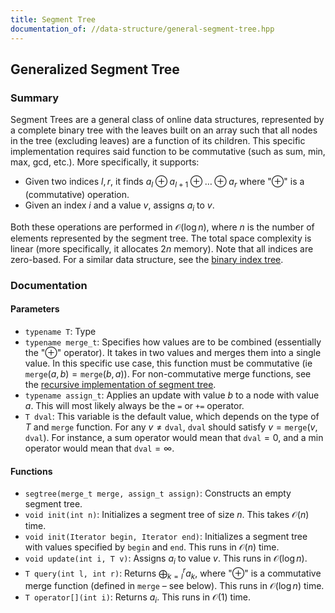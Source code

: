 ```yaml
---
title: Segment Tree
documentation_of: //data-structure/general-segment-tree.hpp
---
```


## Generalized Segment Tree

### Summary

Segment Trees are a general class of online data structures, represented by a complete binary tree with the leaves built on an array such that all nodes in the tree (excluding leaves) are a function of its children. This specific implementation requires said function to be commutative (such as sum, min, max, gcd, etc.). More specifically, it supports:
- Given two indices $l, r$, it finds $a_l \oplus a_{l + 1} \oplus \dots \oplus a_r$ where "$\oplus$" is a (commutative) operation.
- Given an index $i$ and a value $v$, assigns $a_i$ to $v$. 

Both these operations are performed in $\mathcal{O}(\log n)$, where $n$ is the number of elements represented by the segment tree. The total space complexity is linear (more specifically, it allocates $2n$ memory). Note that all indices are zero-based. For a similar data structure, see the [binary index tree](https://dutinmeow.github.io/library/data-structure/binary-index-tree.hpp). 

### Documentation

#### Parameters

- `typename T`: Type
- `typename merge_t`: Specifies how values are to be combined (essentially the "$\oplus$" operator). It takes in two values and merges them into a single value. In this specific use case, this function must be commutative (ie $\texttt{merge}(a, b) = \texttt{merge}(b, a)$). For non-commutative merge functions, see the [recursive implementation of segment tree](https://dutinmeow.github.io/library/data-structure/general-recursive-segment-tree.hpp). 
- `typename assign_t`: Applies an update with value $b$ to a node with value $a$. This will most likely always be the `=` or `+=` operator. 
- `T dval`: This variable is the default value, which depends on the type of $T$ and $\texttt{merge}$ function. For any $v \neq \texttt{dval}$, $\texttt{dval}$ should satisfy $v = \texttt{merge}(v, \texttt{dval})$. For instance, a sum operator would mean that $\texttt{dval} = 0$, and a min operator would mean that $\texttt{dval} = \infty$. 

#### Functions

- `segtree(merge_t merge, assign_t assign)`: Constructs an empty segment tree.
- `void init(int n)`: Initializes a segment tree of size $n$. This takes $\mathcal{O}(n)$ time.
- `void init(Iterator begin, Iterator end)`: Initializes a segment tree with values specified by $\texttt{begin}$ and $\texttt{end}$. This runs in $\mathcal{O}(n)$ time.
- `void update(int i, T v)`: Assigns $a_i$ to value $v$. This runs in $\mathcal{O}(\log n)$. 
- `T query(int l, int r)`: Returns $\bigoplus_{k = l}^r a_k$, where "$\oplus$" is a commutative merge function (defined in `merge` – see below). This runs in $\mathcal{O}(\log n)$ time.
- `T operator[](int i)`: Returns $a_i$. This runs in $\mathcal{O}(1)$ time.